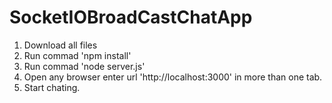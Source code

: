 # SocketIOBroadCastChatApp
1. Download all files
2. Run commad 'npm install'
3. Run commad 'node server.js'
4. Open any browser enter url 'http://localhost:3000' in more than one tab.
5. Start chating.
